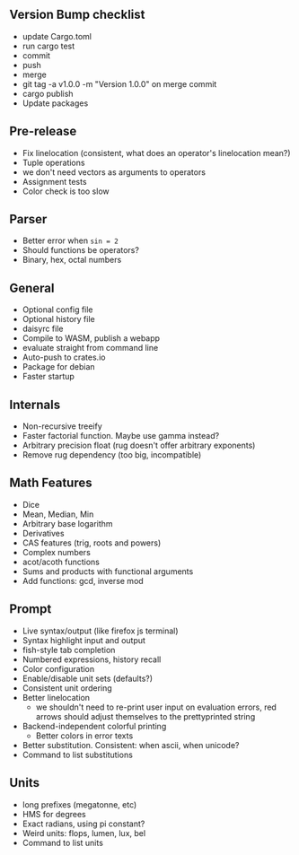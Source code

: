 ## Version Bump checklist
 - update Cargo.toml
 - run cargo test
 - commit
 - push
 - merge
 - git tag -a v1.0.0 -m "Version 1.0.0" on merge commit
 - cargo publish
 - Update packages


## Pre-release
 - Fix linelocation (consistent, what does an operator's linelocation mean?)
 - Tuple operations
 - we don't need vectors as arguments to operators
 - Assignment tests
 - Color check is too slow

## Parser
 - Better error when `sin = 2`
 - Should functions be operators?
 - Binary, hex, octal numbers


## General
 - Optional config file
 - Optional history file
 - daisyrc file
 - Compile to WASM, publish a webapp
 - evaluate straight from command line
 - Auto-push to crates.io
 - Package for debian
 - Faster startup



## Internals
 - Non-recursive treeify
 - Faster factorial function. Maybe use gamma instead?
 - Arbitrary precision float (rug doesn't offer arbitrary exponents)
 - Remove rug dependency (too big, incompatible)

## Math Features
 - Dice
 - Mean, Median, Min
 - Arbitrary base logarithm
 - Derivatives
 - CAS features (trig, roots and powers)
 - Complex numbers
 - acot/acoth functions
 - Sums and products with functional arguments
 - Add functions: gcd, inverse mod

## Prompt
 - Live syntax/output (like firefox js terminal)
 - Syntax highlight input and output
 - fish-style tab completion
 - Numbered expressions, history recall
 - Color configuration
 - Enable/disable unit sets (defaults?)
 - Consistent unit ordering
 - Better linelocation
   - we shouldn't need to re-print user input on evaluation errors, red arrows should adjust themselves to the prettyprinted string
 - Backend-independent colorful printing
   - Better colors in error texts
 - Better substitution. Consistent: when ascii, when unicode?
 - Command to list substitutions

## Units
 - long prefixes (megatonne, etc)
 - HMS for degrees
 - Exact radians, using pi constant?
 - Weird units: flops, lumen, lux, bel
 - Command to list units